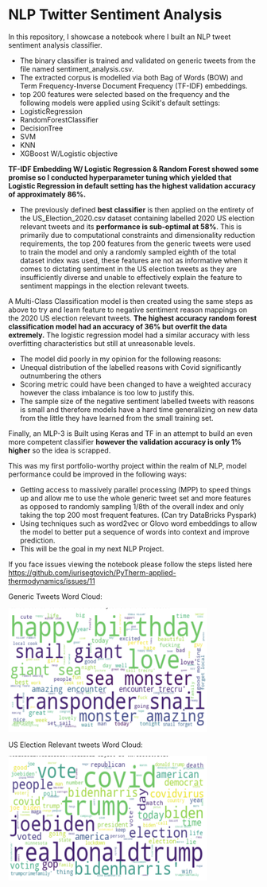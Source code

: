 # NLP Twitter Sentiment Analysis

In this repository, I showcase a notebook where I built an NLP tweet sentiment analysis classifier.

- The binary classifier is trained and validated on generic tweets from the file named sentiment_analysis.csv.
- The extracted corpus is modelled via both Bag of Words (BOW) and Term Frequency-Inverse Document Frequency (TF-IDF) embeddings.
- top 200 features were selected based on the frequency and the following models were applied using Scikit's default settings:
- LogisticRegression
- RandomForestClassifier
- DecisionTree
- SVM
- KNN
- XGBoost W/Logistic objective

**TF-IDF Embedding W/ Logistic Regression & Random Forest showed some promise so I conducted hyperparameter tuning which yielded that Logistic Regression in default setting has the highest validation accuracy of approximately 86%.**

- The previously defined **best classifier** is then applied on the entirety of the US_Election_2020.csv dataset containing labelled 2020 US election relevant tweets and its **performance is sub-optimal at 58%**. This is primarily due to computational constraints and dimensionality reduction requirements, the top 200 features from the generic tweets were used to train the model and only a randomly sampled eighth of the total dataset index was used, these features are not as informative when it comes to dictating sentiment in the US election tweets as they are insufficiently diverse and unable to effectively explain the feature to sentiment mappings in the election relevant tweets.

A Multi-Class Classification model is then created using the same steps as above to try and learn feature to negative sentiment reason mappings on the 2020 US election relevant tweets. **The highest accuracy random forest classification model had an accuracy of 36% but overfit the data extremely.** The logistic regression model had a similar accuracy with less overfitting characteristics but still at unreasonable levels.
- The model did poorly in my opinion for the following reasons:
- Unequal distribution of the labelled reasons with Covid significantly outnumbering the others
- Scoring metric could have been changed to have a weighted accuracy however the class imbalance is too low to justify this.
- The sample size of the negative sentiment labelled tweets with reasons is small and therefore models have a hard time generalizing on new data from the little they have learned from the small training set.

Finally, an MLP-3 is Built using Keras and TF in an attempt to build an even more competent classifier **however the validation accuracy is only 1% higher** so the idea is scrapped.

This was my first portfolio-worthy project within the realm of NLP, model performance could be improved in the following ways:

- Getting access to massively parallel processing (MPP) to speed things up and allow me to use the whole generic tweet set and more features as opposed to randomly sampling 1/8th of the overall index and only taking the top 200 most frequent features. (Can try DataBricks Pyspark)
- Using techniques such as word2vec or Glovo word embeddings to allow the model to better put a sequence of words into context and improve prediction.
- This will be the goal in my next NLP Project.

If you face issues viewing the notebook please follow the steps listed here
https://github.com/iurisegtovich/PyTherm-applied-thermodynamics/issues/11

Generic Tweets Word Cloud:

<img src="https://github.com/kamalmukhalalaty/Portfolio/blob/main/images/Sentiment%20Analysis%20Word%20Cloud.png" width="400" height="250">

US Election Relevant tweets Word Cloud:

<img src="https://github.com/kamalmukhalalaty/Portfolio/blob/main/images/US%20Election%202020%20Word%20Cloud.png" width="400" height="250">
